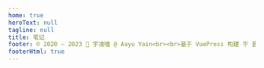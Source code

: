 ```yaml
---
home: true
heroText: null
tagline: null
title: 笔记
footer: © 2020 – 2023 🌸 宇凌喵 @ Aayu Yain<br><br>基于 VuePress 构建 🪧 晋ICP备19006357号-4
footerHtml: true
---
```


<div class="container">
  <div class="container-item" v-for="(item) in notes">
    <Note :title="item.title" :imgSrc="item.imgSrc" :update="item.update" :path="item.path"/>
  </div>
</div>

<script setup>
import { ref } from 'vue'

const notes = ref([]);
notes.value = [
    {
        title: '基础汉英类义词典-音频版',
        imgSrc: './img/cover.jpg',
        update: '2023-04-09 04:28:32',
        path: 'https://study.aayu.today/thesaurus/'
    },{
        title: '全栈学习笔记',
        imgSrc: './img/cover2-2-2.jpg',
        update: '2023-04-09 04:30:07',
        path: 'https://study.aayu.today/fullstack/'
    },
]
</script>

<style>
  .home {
    padding: 60px 0 0 0; 
    margin: 0;
    width: 100%;
    max-width: 100%;
    display: flex;
    justify-content: center;
    flex-direction: column;
  }
  .home .theme-default-content {
    max-width: 60%;
    min-height: 70vh;
    margin: 3vw 20% 2vw 20%;
  }
  .container {
    width: 100%;
    display: flex;
    flex-wrap: wrap;
    justify-content: flex-start;
  }
  .container .container-item {
    min-width: 25%;
    display: flex;
    justify-content: center;
  }
</style>

